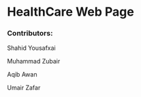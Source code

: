 <h1>HealthCare Web Page</h1>

<h3>Contributors:</h3>
<p>Shahid Yousafxai</p>
<p>Muhammad Zubair</p>
<p>Aqib Awan</p>
<p>Umair Zafar</p>
